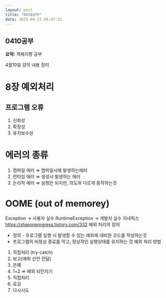 ```yaml
---
layout: post
title: "0410공부"
date: 2025-04-11 09:47:31
---
```


## 0410공부

**요약:** 객체지향 공부

4월10일 강의 내용 정리
# 8장 예외처리
## 프로그램 오류
1. 신뢰성
1. 확장성
1. 유지보수성
# 에러의 종류
1. 컴파일 에러 ⇒ 컴파일시에 발생하는에러
1. 런타임 에러 ⇒ 생성시 발생하는 에러
1. 논리적 에러 ⇒ 실행은 되지만, 의도와 다르게 동작하는것
# OOME (out of memorey)
Exception → 사용자 실수
RuntimeException → 개발자 실수
지네릭스
https://sharonprogress.tistory.com/332 
예외 처리의 정의
  - 정의 -  프로그램 실행 시 발생할 수 있는 예외에 대비한 코드를 작성하는것
  - 프로그램의 비정상 종료를 막고, 정상적인 실행상태를 유지하는 것
예외 처리 방법
  1. 직접처리  (try-catch)
  1. 보고(예외 선언 전달)
  1. 은폐
  1. 1+2 ⇒ 예외 되던지기
1. 직접처리 
  1. 로깅
  1. 다시시도
